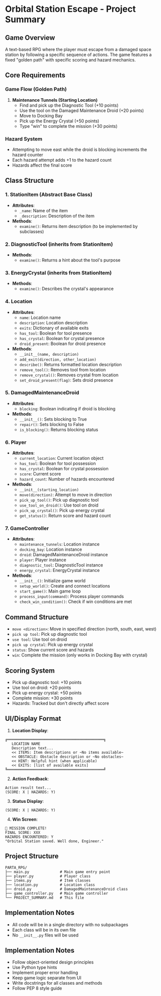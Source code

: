 # Orbital Station Escape - Project Summary

## Game Overview
A text-based RPG where the player must escape from a damaged space station by following a specific sequence of actions. The game features a fixed "golden path" with specific scoring and hazard mechanics.

## Core Requirements

### Game Flow (Golden Path)
1. **Maintenance Tunnels (Starting Location)**
   - Find and pick up the Diagnostic Tool (+10 points)
   - Use the tool on the Damaged Maintenance Droid (+20 points)
   - Move to Docking Bay
   - Pick up the Energy Crystal (+50 points)
   - Type "win" to complete the mission (+30 points)

### Hazard System
- Attempting to move east while the droid is blocking increments the hazard counter
- Each hazard attempt adds +1 to the hazard count
- Hazards affect the final score

## Class Structure

### 1. StationItem (Abstract Base Class)
- **Attributes**:
  - `_name`: Name of the item
  - `_description`: Description of the item
- **Methods**:
  - `examine()`: Returns item description (to be implemented by subclasses)

### 2. DiagnosticTool (inherits from StationItem)
- **Methods**:
  - `examine()`: Returns a hint about the tool's purpose

### 3. EnergyCrystal (inherits from StationItem)
- **Methods**:
  - `examine()`: Describes the crystal's appearance

### 4. Location
- **Attributes**:
  - `name`: Location name
  - `description`: Location description
  - `exits`: Dictionary of available exits
  - `has_tool`: Boolean for tool presence
  - `has_crystal`: Boolean for crystal presence
  - `droid_present`: Boolean for droid presence
- **Methods**:
  - `__init__(name, description)`
  - `add_exit(direction, other_location)`
  - `describe()`: Returns formatted location description
  - `remove_tool()`: Removes tool from location
  - `remove_crystal()`: Removes crystal from location
  - `set_droid_present(flag)`: Sets droid presence

### 5. DamagedMaintenanceDroid
- **Attributes**:
  - `blocking`: Boolean indicating if droid is blocking
- **Methods**:
  - `__init__()`: Sets blocking to True
  - `repair()`: Sets blocking to False
  - `is_blocking()`: Returns blocking status

### 6. Player
- **Attributes**:
  - `current_location`: Current location object
  - `has_tool`: Boolean for tool possession
  - `has_crystal`: Boolean for crystal possession
  - `score`: Current score
  - `hazard_count`: Number of hazards encountered
- **Methods**:
  - `__init__(starting_location)`
  - `move(direction)`: Attempt to move in direction
  - `pick_up_tool()`: Pick up diagnostic tool
  - `use_tool_on_droid()`: Use tool on droid
  - `pick_up_crystal()`: Pick up energy crystal
  - `get_status()`: Return score and hazard count

### 7. GameController
- **Attributes**:
  - `maintenance_tunnels`: Location instance
  - `docking_bay`: Location instance
  - `droid`: DamagedMaintenanceDroid instance
  - `player`: Player instance
  - `diagnostic_tool`: DiagnosticTool instance
  - `energy_crystal`: EnergyCrystal instance
- **Methods**:
  - `__init__()`: Initialize game world
  - `setup_world()`: Create and connect locations
  - `start_game()`: Main game loop
  - `process_input(command)`: Process player commands
  - `check_win_condition()`: Check if win conditions are met

## Command Structure
- `move <direction>`: Move in specified direction (north, south, east, west)
- `pick up tool`: Pick up diagnostic tool
- `use tool`: Use tool on droid
- `pick up crystal`: Pick up energy crystal
- `status`: Show current score and hazards
- `win`: Complete the mission (only works in Docking Bay with crystal)

## Scoring System
- Pick up diagnostic tool: +10 points
- Use tool on droid: +20 points
- Pick up energy crystal: +50 points
- Complete mission: +30 points
- Hazards: Tracked but don't directly affect score

## UI/Display Format
1. **Location Display**:
```
╔════════════════════════════════════════════╗
   LOCATION NAME  
   Description text...
   << ITEMS: Item descriptions or ~No items available~
   << OBSTACLE: Obstacle description or ~No obstacles~
   << HINT: Helpful hint (when applicable)
   << EXITS: [list of available exits]
╚════════════════════════════════════════════╝
```

2. **Action Feedback**:
```
Action result text...
(SCORE: X | HAZARDS: Y)
```

3. **Status Display**:
```
(SCORE: X | HAZARDS: Y)
```

4. **Win Screen**:
```
🚀 MISSION COMPLETE!  
FINAL SCORE: XXX
HAZARDS ENCOUNTERED: Y  
"Orbital Station saved. Well done, Engineer."
```

## Project Structure
```
PARTA_RPG/
├── main.py              # Main game entry point
├── player.py            # Player class
├── items.py             # Item classes
├── location.py          # Location class
├── droid.py             # DamagedMaintenanceDroid class
├── game_controller.py   # Main game controller
└── PROJECT_SUMMARY.md   # This file
```

## Implementation Notes
- All code will be in a single directory with no subpackages
- Each class will be in its own file
- No `__init__.py` files will be used

## Implementation Notes
- Follow object-oriented design principles
- Use Python type hints
- Implement proper error handling
- Keep game logic separate from UI
- Write docstrings for all classes and methods
- Follow PEP 8 style guide
